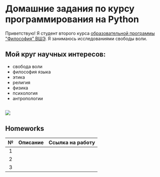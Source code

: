 # Домашние задания по курсу программирования на Python
Приветствую! Я студент второго курса [образовательной программы "Философия" ВШЭ](https://www.hse.ru/ba/phil/).
Я занимаюсь исследованиями свободы воли.
## Мой круг научных интересов: 
- свобода воли
- философия языка
- этика
- религия
- физика
- психология
- антропологии


## ![](https://yandex.ru/images/search?pos=5&img_url=https%3A%2F%2Fjuicyecumenism.com%2Fwp-content%2Fuploads%2FAugustine-of-Hippo1.jpg&text=августин&rpt=simage)
 

## Homeworks
№|Описание|Ссылка на работу
:---:|:---:|:---:
1| |
2| |
3| |

